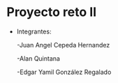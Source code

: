# Proyecto reto II
* Integrantes:
    
    -Juan Angel Cepeda Hernandez

    -Alan Quintana
    
    -Edgar Yamil González Regalado
